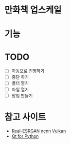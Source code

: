 # 만화책 업스케일 

# 기능

# TODO
- [ ] 자동으로 진행하기
- [ ] 중단 하기
- [ ] 폴더 열기
- [ ] 파일 열기
- [ ] 팝업 만들기

# 참고 사이트
- [Real-ESRGAN ncnn Vulkan](https://github.com/xinntao/Real-ESRGAN-ncnn-vulkan)
- [Qt for Python](https://doc.qt.io/qtforpython/)